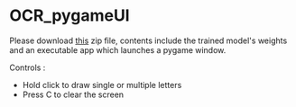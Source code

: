 # OCR_pygameUI

Please download [this](https://drive.google.com/file/d/1u7NqEjmwtBbzNeTqZtLI-2i800sj17xZ/view?usp=sharing) zip file, contents include the trained model's weights and an executable app which launches a pygame window.

Controls :
- Hold click to draw single or multiple letters
- Press C to clear the screen
